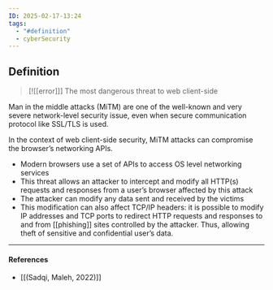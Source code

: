 ```yaml
---
ID: 2025-02-17-13:24
tags:
  - "#definition"
  - cyberSecurity
---
```

## Definition

> [![[error]]] The most dangerous threat to web client-side

Man in the middle attacks (MiTM) are one of the well-known and very severe network-level security issue, even when secure communication protocol like SSL/TLS is used.

In the context of web client-side security, MiTM attacks can compromise the browser’s networking APIs.
- Modern browsers use a set of APIs to access OS level networking services
- This threat allows an attacker to intercept and modify all HTTP(s) requests and responses from a user’s browser affected by this attack
- The attacker can modify any data sent and received by the victims
- This modification can also affect TCP/IP headers: it is possible to modify IP addresses and TCP ports to redirect HTTP requests and responses to and from [[phishing]] sites controlled by the attacker. Thus, allowing theft of sensitive and confidential user’s data.
 
---
#### References
- [[(Sadqi, Maleh, 2022)]]